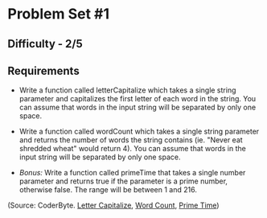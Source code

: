 Problem Set #1
=============

Difficulty - 2/5
---------

Requirements
--------

- Write a function called letterCapitalize which takes a single string parameter and capitalizes the first letter of each word in the string. You can assume that words in the input string will be separated by only one space.

- Write a function called wordCount which takes a single string parameter and returns the number of words the string contains (ie. "Never eat shredded wheat" would return 4). You can assume that words in the input string will be separated by only one space.

- <em>Bonus:</em> Write a function called primeTime that takes a single number parameter and returns true if the parameter is a prime number, otherwise false. The range will be between 1 and 216.

(Source: CoderByte. <a href="http://coderbyte.com/CodingArea/GuestEditor.php?ct=Letter%20Capitalize&lan=JavaScript">Letter Capitalize</a>, <a href="http://coderbyte.com/CodingArea/GuestEditor.php?ct=Word%20Count&lan=JavaScript">Word Count</a>, <a href="http://coderbyte.com/CodingArea/GuestEditor.php?ct=Prime%20Time&lan=JavaScript">Prime Time</a>)